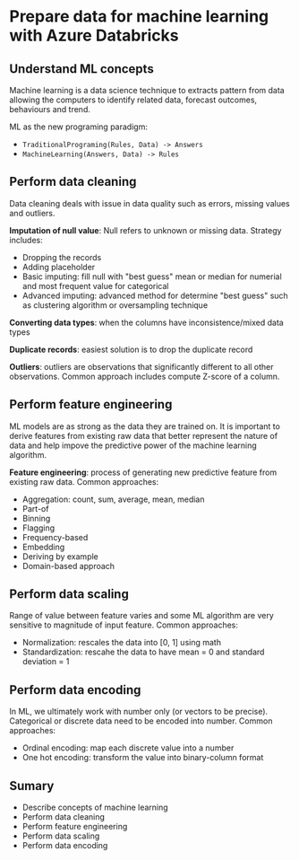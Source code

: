 # Prepare data for machine learning with Azure Databricks

## Understand ML concepts

Machine learning is a data science technique to extracts pattern from data allowing the computers to identify related data, forecast outcomes, behaviours and trend.

ML as the new programing paradigm:
- `TraditionalPrograming(Rules, Data) -> Answers`
- `MachineLearning(Answers, Data) -> Rules`

## Perform data cleaning

Data cleaning deals with issue in data quality such as errors, missing values and outliers.

**Imputation of null value**: Null refers to unknown or missing data. Strategy includes:
- Dropping the records
- Adding placeholder
- Basic imputing: fill null with "best guess" mean or median for numerial and most frequent value for categorical
- Advanced imputing: advanced method for determine "best guess" such as clustering algorithm or oversampling technique

**Converting data types**: when the columns have inconsistence/mixed data types

**Duplicate records**: easiest solution is to drop the duplicate record

**Outliers**: outliers are observations that significantly different to all other observations. Common approach includes compute Z-score of a column.

## Perform feature engineering

ML models are as strong as the data they are trained on. It is important to derive features from existing raw data that better represent the nature of data and help impove the predictive power of the machine learning algorithm.

**Feature engineering**: process of generating new predictive feature from existing raw data. Common approaches:
- Aggregation: count, sum, average, mean, median
- Part-of
- Binning
- Flagging
- Frequency-based
- Embedding
- Deriving by example
- Domain-based approach

## Perform data scaling

Range of value between feature varies and some ML algorithm are very sensitive to magnitude of input feature. Common approaches:
- Normalization: rescales the data into [0, 1] using math
- Standardization: rescahe the data to have mean = 0 and standard deviation = 1

## Perform data encoding

In ML, we ultimately work with number only (or vectors to be precise). Categorical or discrete data need to be encoded into number. Common approaches:
- Ordinal encoding: map each discrete value into a number
- One hot encoding: transform the value into binary-column format

## Sumary

- Describe concepts of machine learning
- Perform data cleaning
- Perform feature engineering
- Perform data scaling
- Perform data encoding
